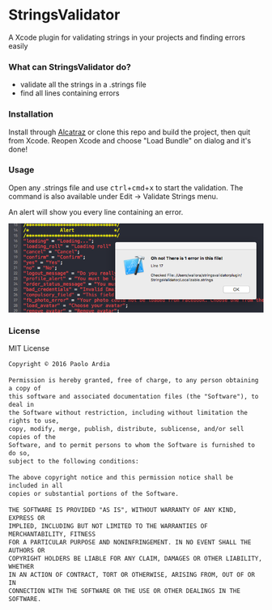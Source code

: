 # StringsValidator
A Xcode plugin for validating strings in your projects and finding errors easily

### What can StringsValidator do?

- validate all the strings in a .strings file
- find all lines containing errors

### Installation
Install through [Alcatraz](https://github.com/supermarin/Alcatraz) or clone this repo and build the project, then quit from Xcode.
Reopen Xcode and choose "Load Bundle" on dialog and it's done!

### Usage

Open any .strings file and use <kbd>ctrl</kbd>+<kbd>cmd</kbd>+<kbd>x</kbd> to start the validation.
The command is also available under Edit -> Validate Strings menu.

An alert will show you every line containing an error.

![image](screenshots/screenshot1.png)

### License

MIT License

    Copyright © 2016 Paolo Ardia
    
    Permission is hereby granted, free of charge, to any person obtaining a copy of
    this software and associated documentation files (the "Software"), to deal in
    the Software without restriction, including without limitation the rights to use,
    copy, modify, merge, publish, distribute, sublicense, and/or sell copies of the
    Software, and to permit persons to whom the Software is furnished to do so,
    subject to the following conditions:
    
    The above copyright notice and this permission notice shall be included in all
    copies or substantial portions of the Software.
    
    THE SOFTWARE IS PROVIDED "AS IS", WITHOUT WARRANTY OF ANY KIND, EXPRESS OR
    IMPLIED, INCLUDING BUT NOT LIMITED TO THE WARRANTIES OF MERCHANTABILITY, FITNESS
    FOR A PARTICULAR PURPOSE AND NONINFRINGEMENT. IN NO EVENT SHALL THE AUTHORS OR
    COPYRIGHT HOLDERS BE LIABLE FOR ANY CLAIM, DAMAGES OR OTHER LIABILITY, WHETHER
    IN AN ACTION OF CONTRACT, TORT OR OTHERWISE, ARISING FROM, OUT OF OR IN
    CONNECTION WITH THE SOFTWARE OR THE USE OR OTHER DEALINGS IN THE SOFTWARE.


